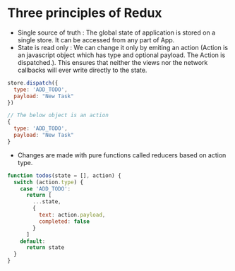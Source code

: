 # Three principles of Redux

- Single source of truth : The global state of application is stored on a single store. It can be accessed from any part of App.
- State is read only : We can change it only by emiting an action (Action is an javascript object which has type and optional payload. 
  The Action is dispatched.). This ensures that neither the views nor the network callbacks will ever write directly to the state.
  
```js
store.dispatch({
  type: 'ADD_TODO',
  payload: "New Task"
})
```

```js
// The below object is an action
{
  type: 'ADD_TODO',
  payload: "New Task"
}
```

- Changes are made with pure functions called reducers based on action type.

```js
function todos(state = [], action) {
  switch (action.type) {
    case 'ADD_TODO':
      return [
        ...state,
        {
          text: action.payload,
          completed: false
        }
      ]
    default:
      return state
  }
}      
```
